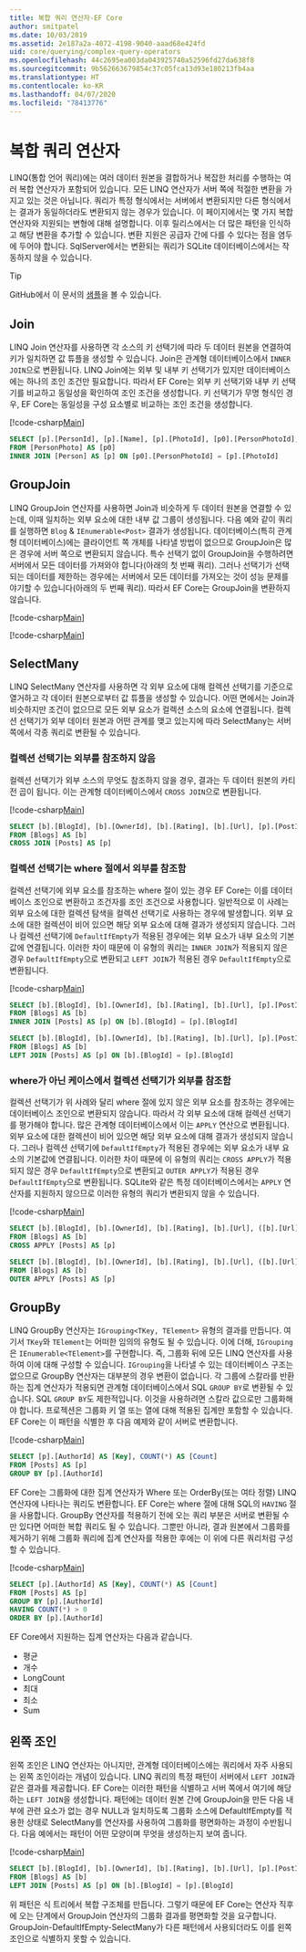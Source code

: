 ```yaml
---
title: 복합 쿼리 연산자-EF Core
author: smitpatel
ms.date: 10/03/2019
ms.assetid: 2e187a2a-4072-4198-9040-aaad68e424fd
uid: core/querying/complex-query-operators
ms.openlocfilehash: 44c2695ea003da043925740a52596fd27da638f8
ms.sourcegitcommit: 9b562663679854c37c05fca13d93e180213fb4aa
ms.translationtype: HT
ms.contentlocale: ko-KR
ms.lasthandoff: 04/07/2020
ms.locfileid: "78413776"
---
```

# <a name="complex-query-operators"></a>복합 쿼리 연산자

LINQ(통합 언어 쿼리)에는 여러 데이터 원본을 결합하거나 복잡한 처리를 수행하는 여러 복합 연산자가 포함되어 있습니다. 모든 LINQ 연산자가 서버 쪽에 적절한 변환을 가지고 있는 것은 아닙니다. 쿼리가 특정 형식에서는 서버에서 변환되지만 다른 형식에서는 결과가 동일하더라도 변환되지 않는 경우가 있습니다. 이 페이지에서는 몇 가지 복합 연산자와 지원되는 변형에 대해 설명합니다. 이후 릴리스에서는 더 많은 패턴을 인식하고 해당 변환을 추가할 수 있습니다. 변환 지원은 공급자 간에 다를 수 있다는 점을 염두에 두어야 합니다. SqlServer에서는 변환되는 쿼리가 SQLite 데이터베이스에서는 작동하지 않을 수 있습니다.

> [!TIP]
> GitHub에서 이 문서의 [샘플](https://github.com/dotnet/EntityFramework.Docs/tree/master/samples/core/Querying)을 볼 수 있습니다.

## <a name="join"></a>Join

LINQ Join 연산자를 사용하면 각 소스의 키 선택기에 따라 두 데이터 원본을 연결하여 키가 일치하면 값 튜플을 생성할 수 있습니다. Join은 관계형 데이터베이스에서 `INNER JOIN`으로 변환됩니다. LINQ Join에는 외부 및 내부 키 선택기가 있지만 데이터베이스에는 하나의 조인 조건만 필요합니다. 따라서 EF Core는 외부 키 선택기와 내부 키 선택기를 비교하고 동일성을 확인하여 조인 조건을 생성합니다. 키 선택기가 무명 형식인 경우, EF Core는 동일성을 구성 요소별로 비교하는 조인 조건을 생성합니다.

[!code-csharp[Main](../../../samples/core/Querying/ComplexQuery/Sample.cs#Join)]

```SQL
SELECT [p].[PersonId], [p].[Name], [p].[PhotoId], [p0].[PersonPhotoId], [p0].[Caption], [p0].[Photo]
FROM [PersonPhoto] AS [p0]
INNER JOIN [Person] AS [p] ON [p0].[PersonPhotoId] = [p].[PhotoId]
```

## <a name="groupjoin"></a>GroupJoin

LINQ GroupJoin 연산자를 사용하면 Join과 비슷하게 두 데이터 원본을 연결할 수 있는데, 이때 일치하는 외부 요소에 대한 내부 값 그룹이 생성됩니다. 다음 예와 같이 쿼리를 실행하면 `Blog` & `IEnumerable<Post>` 결과가 생성됩니다. 데이터베이스(특히 관계형 데이터베이스)에는 클라이언트 쪽 개체를 나타낼 방법이 없으므로 GroupJoin은 많은 경우에 서버 쪽으로 변환되지 않습니다. 특수 선택기 없이 GroupJoin을 수행하려면 서버에서 모든 데이터를 가져와야 합니다(아래의 첫 번째 쿼리). 그러나 선택기가 선택되는 데이터를 제한하는 경우에는 서버에서 모든 데이터를 가져오는 것이 성능 문제를 야기할 수 있습니다(아래의 두 번째 쿼리). 따라서 EF Core는 GroupJoin을 변환하지 않습니다.

[!code-csharp[Main](../../../samples/core/Querying/ComplexQuery/Sample.cs#GroupJoin)]

[!code-csharp[Main](../../../samples/core/Querying/ComplexQuery/Sample.cs#GroupJoinComposed)]

## <a name="selectmany"></a>SelectMany

LINQ SelectMany 연산자를 사용하면 각 외부 요소에 대해 컬렉션 선택기를 기준으로 열거하고 각 데이터 원본으로부터 값 튜플을 생성할 수 있습니다. 어떤 면에서는 Join과 비슷하지만 조건이 없으므로 모든 외부 요소가 컬렉션 소스의 요소에 연결됩니다. 컬렉션 선택기가 외부 데이터 원본과 어떤 관계를 맺고 있는지에 따라 SelectMany는 서버 쪽에서 각종 쿼리로 변환될 수 있습니다.

### <a name="collection-selector-doesnt-reference-outer"></a>컬렉션 선택기는 외부를 참조하지 않음

컬렉션 선택기가 외부 소스의 무엇도 참조하지 않을 경우, 결과는 두 데이터 원본의 카티전 곱이 됩니다. 이는 관계형 데이터베이스에서 `CROSS JOIN`으로 변환됩니다.

[!code-csharp[Main](../../../samples/core/Querying/ComplexQuery/Sample.cs#SelectManyConvertedToCrossJoin)]

```SQL
SELECT [b].[BlogId], [b].[OwnerId], [b].[Rating], [b].[Url], [p].[PostId], [p].[AuthorId], [p].[BlogId], [p].[Content], [p].[Rating], [p].[Title]
FROM [Blogs] AS [b]
CROSS JOIN [Posts] AS [p]
```

### <a name="collection-selector-references-outer-in-a-where-clause"></a>컬렉션 선택기는 where 절에서 외부를 참조함

컬렉션 선택기에 외부 요소를 참조하는 where 절이 있는 경우 EF Core는 이를 데이터베이스 조인으로 변환하고 조건자를 조인 조건으로 사용합니다. 일반적으로 이 사례는 외부 요소에 대한 컬렉션 탐색을 컬렉션 선택기로 사용하는 경우에 발생합니다. 외부 요소에 대한 컬렉션이 비어 있으면 해당 외부 요소에 대해 결과가 생성되지 않습니다. 그러나 컬렉션 선택기에 `DefaultIfEmpty`가 적용된 경우에는 외부 요소가 내부 요소의 기본값에 연결됩니다. 이러한 차이 때문에 이 유형의 쿼리는 `INNER JOIN`가 적용되지 않은 경우 `DefaultIfEmpty`으로 변환되고 `LEFT JOIN`가 적용된 경우 `DefaultIfEmpty`으로 변환됩니다.

[!code-csharp[Main](../../../samples/core/Querying/ComplexQuery/Sample.cs#SelectManyConvertedToJoin)]

```SQL
SELECT [b].[BlogId], [b].[OwnerId], [b].[Rating], [b].[Url], [p].[PostId], [p].[AuthorId], [p].[BlogId], [p].[Content], [p].[Rating], [p].[Title]
FROM [Blogs] AS [b]
INNER JOIN [Posts] AS [p] ON [b].[BlogId] = [p].[BlogId]

SELECT [b].[BlogId], [b].[OwnerId], [b].[Rating], [b].[Url], [p].[PostId], [p].[AuthorId], [p].[BlogId], [p].[Content], [p].[Rating], [p].[Title]
FROM [Blogs] AS [b]
LEFT JOIN [Posts] AS [p] ON [b].[BlogId] = [p].[BlogId]
```

### <a name="collection-selector-references-outer-in-a-non-where-case"></a>where가 아닌 케이스에서 컬렉션 선택기가 외부를 참조함

컬렉션 선택기가 위 사례와 달리 where 절에 있지 않은 외부 요소를 참조하는 경우에는 데이터베이스 조인으로 변환되지 않습니다. 따라서 각 외부 요소에 대해 컬렉션 선택기를 평가해야 합니다. 많은 관계형 데이터베이스에서 이는 `APPLY` 연산으로 변환됩니다. 외부 요소에 대한 컬렉션이 비어 있으면 해당 외부 요소에 대해 결과가 생성되지 않습니다. 그러나 컬렉션 선택기에 `DefaultIfEmpty`가 적용된 경우에는 외부 요소가 내부 요소의 기본값에 연결됩니다. 이러한 차이 때문에 이 유형의 쿼리는 `CROSS APPLY`가 적용되지 않은 경우 `DefaultIfEmpty`으로 변환되고 `OUTER APPLY`가 적용된 경우 `DefaultIfEmpty`으로 변환됩니다. SQLite와 같은 특정 데이터베이스에서는 `APPLY` 연산자를 지원하지 않으므로 이러한 유형의 쿼리가 변환되지 않을 수 있습니다.

[!code-csharp[Main](../../../samples/core/Querying/ComplexQuery/Sample.cs#SelectManyConvertedToApply)]

```SQL
SELECT [b].[BlogId], [b].[OwnerId], [b].[Rating], [b].[Url], ([b].[Url] + N'=>') + [p].[Title] AS [p]
FROM [Blogs] AS [b]
CROSS APPLY [Posts] AS [p]

SELECT [b].[BlogId], [b].[OwnerId], [b].[Rating], [b].[Url], ([b].[Url] + N'=>') + [p].[Title] AS [p]
FROM [Blogs] AS [b]
OUTER APPLY [Posts] AS [p]
```

## <a name="groupby"></a>GroupBy

LINQ GroupBy 연산자는 `IGrouping<TKey, TElement>` 유형의 결과를 만듭니다. 여기서 `TKey`와 `TElement`는 어떠한 임의의 유형도 될 수 있습니다. 이에 더해, `IGrouping`은 `IEnumerable<TElement>`를 구현합니다. 즉, 그룹화 뒤에 모든 LINQ 연산자를 사용하여 이에 대해 구성할 수 있습니다. `IGrouping`을 나타낼 수 있는 데이터베이스 구조는 없으므로 GroupBy 연산자는 대부분의 경우 변환이 없습니다. 각 그룹에 스칼라를 반환하는 집계 연산자가 적용되면 관계형 데이터베이스에서 SQL `GROUP BY`로 변환될 수 있습니다. SQL `GROUP BY`도 제한적입니다. 이것을 사용하려면 스칼라 값으로만 그룹화해야 합니다. 프로젝션은 그룹화 키 열 또는 열에 대해 적용된 집계만 포함할 수 있습니다. EF Core는 이 패턴을 식별한 후 다음 예제와 같이 서버로 변환합니다.

[!code-csharp[Main](../../../samples/core/Querying/ComplexQuery/Sample.cs#GroupBy)]

```SQL
SELECT [p].[AuthorId] AS [Key], COUNT(*) AS [Count]
FROM [Posts] AS [p]
GROUP BY [p].[AuthorId]
```

EF Core는 그룹화에 대한 집계 연산자가 Where 또는 OrderBy(또는 여타 정렬) LINQ 연산자에 나타나는 쿼리도 변환합니다. EF Core는 where 절에 대해 SQL의 `HAVING` 절을 사용합니다. GroupBy 연산자를 적용하기 전에 오는 쿼리 부분은 서버로 변환될 수만 있다면 어떠한 복합 쿼리도 될 수 있습니다. 그뿐만 아니라, 결과 원본에서 그룹화를 제거하기 위해 그룹화 쿼리에 집계 연산자를 적용한 후에는 이 위에 다른 쿼리처럼 구성할 수 있습니다.

[!code-csharp[Main](../../../samples/core/Querying/ComplexQuery/Sample.cs#GroupByFilter)]

```SQL
SELECT [p].[AuthorId] AS [Key], COUNT(*) AS [Count]
FROM [Posts] AS [p]
GROUP BY [p].[AuthorId]
HAVING COUNT(*) > 0
ORDER BY [p].[AuthorId]
```

EF Core에서 지원하는 집계 연산자는 다음과 같습니다.

- 평균
- 개수
- LongCount
- 최대
- 최소
- Sum

## <a name="left-join"></a>왼쪽 조인

왼쪽 조인은 LINQ 연산자는 아니지만, 관계형 데이터베이스에는 쿼리에서 자주 사용되는 왼쪽 조인이라는 개념이 있습니다. LINQ 쿼리의 특정 패턴이 서버에서 `LEFT JOIN`과 같은 결과를 제공합니다. EF Core는 이러한 패턴을 식별하고 서버 쪽에서 여기에 해당하는 `LEFT JOIN`을 생성합니다. 패턴에는 데이터 원본 간에 GroupJoin을 만든 다음 내부에 관련 요소가 없는 경우 NULL과 일치하도록 그룹화 소스에 DefaultIfEmpty를 적용한 상태로 SelectMany를 연산자를 사용하여 그룹화를 평면화하는 과정이 수반됩니다. 다음 예에서는 패턴이 어떤 모양이며 무엇을 생성하는지 보여 줍니다.

[!code-csharp[Main](../../../samples/core/Querying/ComplexQuery/Sample.cs#LeftJoin)]

```SQL
SELECT [b].[BlogId], [b].[OwnerId], [b].[Rating], [b].[Url], [p].[PostId], [p].[AuthorId], [p].[BlogId], [p].[Content], [p].[Rating], [p].[Title]
FROM [Blogs] AS [b]
LEFT JOIN [Posts] AS [p] ON [b].[BlogId] = [p].[BlogId]
```

위 패턴은 식 트리에서 복합 구조체를 만듭니다. 그렇기 때문에 EF Core는 연산자 직후에 오는 단계에서 GroupJoin 연산자의 그룹화 결과를 평면화할 것을 요구합니다. GroupJoin-DefaultIfEmpty-SelectMany가 다른 패턴에서 사용되더라도 이를 왼쪽 조인으로 식별하지 못할 수 있습니다.
